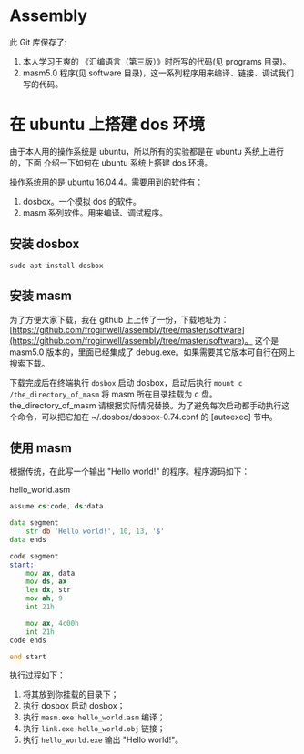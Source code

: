 # Assembly

此 Git 库保存了:

1. 本人学习王爽的 《汇编语言（第三版）》时所写的代码(见 programs 目录)。
2. masm5.0 程序(见 software 目录)，这一系列程序用来编译、链接、调试我们写的代码。

# 在 ubuntu 上搭建 dos 环境

由于本人用的操作系统是 ubuntu，所以所有的实验都是在 ubuntu 系统上进行的，下面
介绍一下如何在 ubuntu 系统上搭建 dos 环境。

操作系统用的是 ubuntu 16.04.4。需要用到的软件有：

1. dosbox。一个模拟 dos 的软件。
2. masm 系列软件。用来编译、调试程序。

## 安装 dosbox

```
sudo apt install dosbox
```

## 安装 masm

为了方便大家下载，我在 github 上上传了一份，下载地址为：[https://github.com/froginwell/assembly/tree/master/software](https://github.com/froginwell/assembly/tree/master/software)。
这个是 masm5.0 版本的，里面已经集成了 debug.exe。如果需要其它版本可自行在网上搜索下载。

下载完成后在终端执行 `dosbox` 启动 dosbox，启动后执行 `mount c /the_directory_of_masm` 将 masm 所在目录挂载为 c 盘。
the\_directory\_of\_masm 请根据实际情况替换。为了避免每次启动都手动执行这个命令，可以把它加在 ~/.dosbox/dosbox-0.74.conf
的 [autoexec] 节中。

## 使用 masm

根据传统，在此写一个输出 "Hello world!" 的程序。程序源码如下：

hello\_world.asm

```asm
assume cs:code, ds:data

data segment
    str db 'Hello world!', 10, 13, '$'
data ends

code segment
start:
    mov ax, data
    mov ds, ax
    lea dx, str
    mov ah, 9
    int 21h

    mov ax, 4c00h
    int 21h
code ends

end start
```

执行过程如下：

1. 将其放到你挂载的目录下；
2. 执行 dosbox 启动 dosbox；
3. 执行 `masm.exe hello_world.asm` 编译；
4. 执行 `link.exe hello_world.obj` 链接；
5. 执行 `hello_world.exe` 输出 "Hello world!"。
